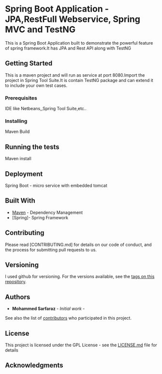 # Spring Boot Application - JPA,RestFull Webservice, Spring MVC and TestNG

This is a Spring Boot Application built to demonstrate the powerful feature of spring framework.It has JPA and Rest API along with TestNG

## Getting Started

This is a maven project and will run as service at port 8080.Import the project in Spring Tool Suite.It is contain TestNG package and can extend it to include your own test cases.

### Prerequisites

IDE like Netbeans,,Spring Tool Suite,etc..



### Installing

Maven Build



## Running the tests

Maven install

## Deployment

Spring Boot - micro service with embedded tomcat 

## Built With

* [Maven](https://maven.apache.org/) - Dependency Management
* [Spring]- Spring Framework

## Contributing

Please read [CONTRIBUTING.md] for details on our code of conduct, and the process for submitting pull requests to us.


## Versioning

I used github for versioning. For the versions available, see the [tags on this repository](https://github.com/sarfarazengglb/spring-data.git). 



## Authors

* **Mohammed Sarfaraz** - *Initial work* - 

See also the list of [contributors](https://github.com/your/project/contributors) who participated in this project.

## License

This project is licensed under the GPL License - see the [LICENSE.md](LICENSE.md) file for details

## Acknowledgments


